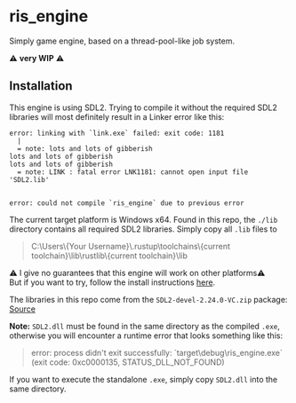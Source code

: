 # ris_engine

Simply game engine, based on a thread-pool-like job system.

⚠️ **very WIP** ⚠️

## Installation

This engine is using SDL2. Trying to compile it without the required SDL2 libraries will most definitely result in a Linker error like this:

```
error: linking with `link.exe` failed: exit code: 1181
  |
  = note: lots and lots of gibberish
lots and lots of gibberish
lots and lots of gibberish
  = note: LINK : fatal error LNK1181: cannot open input file 'SDL2.lib'


error: could not compile `ris_engine` due to previous error
```


The current target platform is Windows x64. Found in this repo, the `./lib` directory contains all required SDL2 libraries. Simply copy all `.lib` files to

> C:\\Users\\{Your Username}\\.rustup\\toolchains\\{current toolchain}\\lib\\rustlib\\{current toolchain}\\lib

⚠️ I give no guarantees that this engine will work on other platforms⚠️  
But if you want to try, follow the install instructions [here](https://github.com/Rust-SDL2/rust-sdl2#sdl20-development-libraries).

The libraries in this repo come from the `SDL2-devel-2.24.0-VC.zip` package: [Source](https://github.com/libsdl-org/SDL/releases/tag/release-2.24.0)

**Note:** `SDL2.dll` must be found in the same directory as the compiled `.exe`, otherwise you will encounter a runtime error that looks something like this:

> error: process didn't exit successfully: \`target\debug\ris_engine.exe\` (exit code: 0xc0000135, STATUS_DLL_NOT_FOUND)

If you want to execute the standalone `.exe`, simply copy `SDL2.dll` into the same directory.
